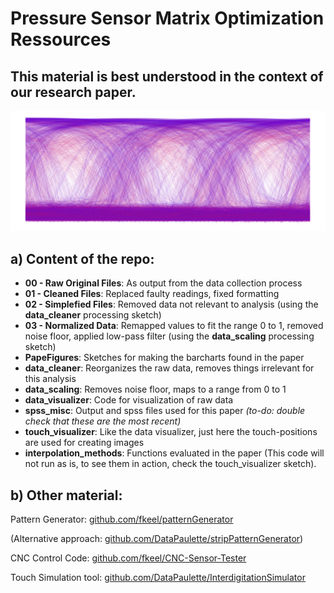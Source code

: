 # Pressure Sensor Matrix Optimization Ressources

## This material is best understood in the context of our research paper.

![raw readings of all strokes on all sensors visualized at once](https://raw.githubusercontent.com/DataPaulette/interdigitation/master/all_data_purpleHIGH_redLOW.PNG)


## a) Content of the repo:

* **00 - Raw Original Files**: As output from the data collection process
* **01 - Cleaned Files**: Replaced faulty readings, fixed formatting
* **02 - Simplefied Files**: Removed data not relevant to analysis (using the **data_cleaner** processing sketch)
* **03 - Normalized Data**: Remapped values to fit the range 0 to 1, removed noise floor, applied low-pass filter (using the **data_scaling** processing sketch)
* **PapeFigures**: Sketches for making the barcharts found in the paper
* **data_cleaner**: Reorganizes the raw data, removes things irrelevant for this analysis
* **data_scaling**: Removes noise floor, maps to a range from 0 to 1
* **data_visualizer**: Code for visualization of raw data
* **spss_misc**: Output and spss files used for this paper *(to-do: double check that these are the most recent)*
* **touch_visualizer**: Like the data visualizer, just here the touch-positions are used for creating images
* **interpolation_methods**: Functions evaluated in the paper (This code will not run as is, to see them in action, check the touch_visualizer sketch).

## b) Other material:

Pattern Generator: [github.com/fkeel/patternGenerator](https://github.com/fkeel/patternGenerator)

(Alternative approach: [github.com/DataPaulette/stripPatternGenerator](https://github.com/DataPaulette/stripPatternGenerator))

CNC Control Code: [github.com/fkeel/CNC-Sensor-Tester](https://github.com/fkeel/CNC-Sensor-Tester)

Touch Simulation tool: [github.com/DataPaulette/InterdigitationSimulator](https://github.com/DataPaulette/InterdigitationSimulator)

